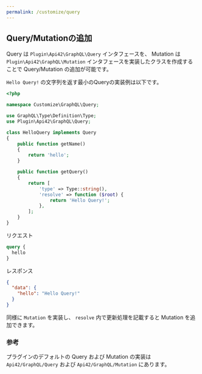 ```yaml
---
permalink: /customize/query
---
```


## Query/Mutationの追加

Query は `Plugin\Api42\GraphQL\Query` インタフェースを、 Mutation は `Plugin\Api42\GraphQL\Mutation` インタフェースを実装したクラスを作成することで Query/Mutation の追加が可能です。

`Hello Query!` の文字列を返す最小のQueryの実装例は以下です。

```php
<?php

namespace Customize\GraphQL\Query;

use GraphQL\Type\Definition\Type;
use Plugin\Api42\GraphQL\Query;

class HelloQuery implements Query
{
    public function getName()
    {
        return 'hello';
    }

    public function getQuery()
    {
        return [
            'type' => Type::string(),
            'resolve' => function ($root) {
                return 'Hello Query!';
            },
        ];
    }
}
```

リクエスト

```graphql
query {
  hello
}
```

レスポンス

```json
{
  "data": {
    "hello": "Hello Query!"
  }
}
```

同様に `Mutation` を実装し、 `resolve` 内で更新処理を記載すると Mutation を追加できます。

### 参考

プラグインのデフォルトの Query および Mutation の実装は `Api42/GraphQL/Query` および `Api42/GraphQL/Mutation` にあります。
